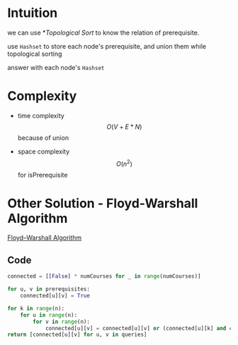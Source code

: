 # Intuition

we can use **Topological Sort* to know the relation of prerequisite.

use `Hashset` to store each node's prerequisite, and union them while topological sorting

answer with each node's `Hashset`

# Complexity

- time complexity
$$O(V + E*N)$$ because of union

- space complexity
$$O(n^2)$$ for isPrerequisite

# Other Solution - Floyd-Warshall Algorithm

[Floyd–Warshall Algorithm](https://leetcode.com/problems/course-schedule-iv/solutions/660509/java-python-floyd-warshall-algorithm-clean-code-o-n-3/)

## Code

```python
connected = [[False] * numCourses for _ in range(numCourses)]

for u, v in prerequisites:
    connected[u][v] = True

for k in range(n):
    for u in range(n):
        for v in range(n):
            connected[u][v] = connected[u][v] or (connected[u][k] and connected[k][v])
return [connected[u][v] for u, v in queries]
```